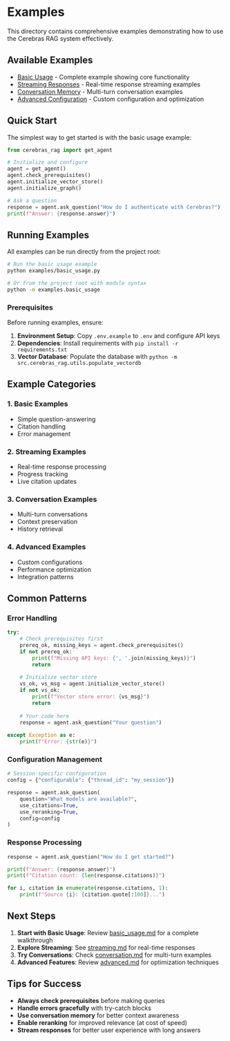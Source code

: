 # Examples

This directory contains comprehensive examples demonstrating how to use the Cerebras RAG system effectively.

## Available Examples

- [Basic Usage](basic_usage.md) - Complete example showing core functionality
- [Streaming Responses](streaming.md) - Real-time response streaming examples
- [Conversation Memory](conversation.md) - Multi-turn conversation examples
- [Advanced Configuration](advanced.md) - Custom configuration and optimization

## Quick Start

The simplest way to get started is with the basic usage example:

```python
from cerebras_rag import get_agent

# Initialize and configure
agent = get_agent()
agent.check_prerequisites()
agent.initialize_vector_store()
agent.initialize_graph()

# Ask a question
response = agent.ask_question("How do I authenticate with Cerebras?")
print(f"Answer: {response.answer}")
```

## Running Examples

All examples can be run directly from the project root:

```bash
# Run the basic usage example
python examples/basic_usage.py

# Or from the project root with module syntax
python -m examples.basic_usage
```

### Prerequisites

Before running examples, ensure:

1. **Environment Setup**: Copy `.env.example` to `.env` and configure API keys
2. **Dependencies**: Install requirements with `pip install -r requirements.txt`  
3. **Vector Database**: Populate the database with `python -m src.cerebras_rag.utils.populate_vectordb`

## Example Categories

### 1. Basic Examples
- Simple question-answering
- Citation handling
- Error management

### 2. Streaming Examples  
- Real-time response processing
- Progress tracking
- Live citation updates

### 3. Conversation Examples
- Multi-turn conversations
- Context preservation
- History retrieval

### 4. Advanced Examples
- Custom configurations
- Performance optimization
- Integration patterns

## Common Patterns

### Error Handling

```python
try:
    # Check prerequisites first
    prereq_ok, missing_keys = agent.check_prerequisites()
    if not prereq_ok:
        print(f"Missing API keys: {', '.join(missing_keys)}")
        return
    
    # Initialize vector store
    vs_ok, vs_msg = agent.initialize_vector_store()
    if not vs_ok:
        print(f"Vector store error: {vs_msg}")
        return
        
    # Your code here
    response = agent.ask_question("Your question")
    
except Exception as e:
    print(f"Error: {str(e)}")
```

### Configuration Management

```python
# Session-specific configuration
config = {"configurable": {"thread_id": "my_session"}}

response = agent.ask_question(
    question="What models are available?",
    use_citations=True,
    use_reranking=True,
    config=config
)
```

### Response Processing

```python
response = agent.ask_question("How do I get started?")

print(f"Answer: {response.answer}")
print(f"Citation count: {len(response.citations)}")

for i, citation in enumerate(response.citations, 1):
    print(f"Source {i}: {citation.quote[:100]}...")
```

## Next Steps

1. **Start with Basic Usage**: Review [basic_usage.md](basic_usage.md) for a complete walkthrough
2. **Explore Streaming**: See [streaming.md](streaming.md) for real-time responses  
3. **Try Conversations**: Check [conversation.md](conversation.md) for multi-turn examples
4. **Advanced Features**: Review [advanced.md](advanced.md) for optimization techniques

## Tips for Success

- **Always check prerequisites** before making queries
- **Handle errors gracefully** with try-catch blocks
- **Use conversation memory** for better context awareness
- **Enable reranking** for improved relevance (at cost of speed)
- **Stream responses** for better user experience with long answers 